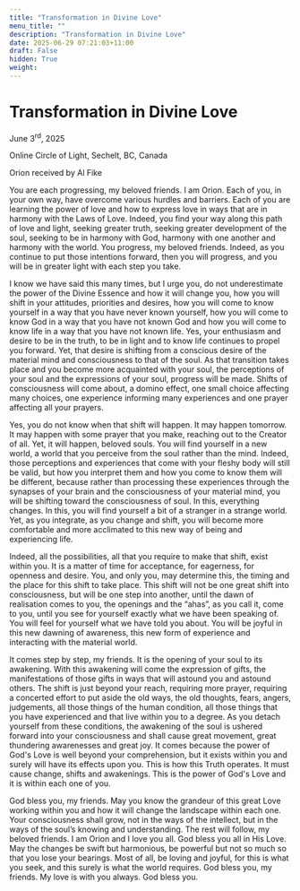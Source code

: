 ```yaml
---
title: "Transformation in Divine Love"
menu_title: ""
description: "Transformation in Divine Love"
date: 2025-06-29 07:21:03+11:00
draft: False
hidden: True
weight:
---
```

# Transformation in Divine Love

June 3<sup>rd</sup>, 2025

Online Circle of Light, Sechelt, BC, Canada

Orion received by Al Fike

You are each progressing, my beloved friends. I am Orion. Each of you, in your own way, have overcome various hurdles and barriers. Each of you are learning the power of love and how to express love in ways that are in harmony with the Laws of Love. Indeed, you find your way along this path of love and light, seeking greater truth, seeking greater development of the soul, seeking to be in harmony with God, harmony with one another and harmony with the world. You progress, my beloved friends. Indeed, as you continue to put those intentions forward, then you will progress, and you will be in greater light with each step you take.

I know we have said this many times, but I urge you, do not underestimate the power of the Divine Essence and how it will change you, how you will shift in your attitudes, priorities and desires, how you will come to know yourself in a way that you have never known yourself, how you will come to know God in a way that you have not known God and how you will come to know life in a way that you have not known life. Yes, your enthusiasm and desire to be in the truth, to be in light and to know life continues to propel you forward. Yet, that desire is shifting from a conscious desire of the material mind and consciousness to that of the soul. As that transition takes place and you become more acquainted with your soul, the perceptions of your soul and the expressions of your soul, progress will be made. Shifts of consciousness will come about, a domino effect, one small choice affecting many choices, one experience informing many experiences and one prayer affecting all your prayers.

Yes, you do not know when that shift will happen. It may happen tomorrow. It may happen with some prayer that you make, reaching out to the Creator of all. Yet, it will happen, beloved souls. You will find yourself in a new world, a world that you perceive from the soul rather than the mind. Indeed, those perceptions and experiences that come with your fleshy body will still be valid, but how you interpret them and how you come to know them will be different, because rather than processing these experiences through the synapses of your brain and the consciousness of your material mind, you will be shifting toward the consciousness of soul. In this, everything changes. In this, you will find yourself a bit of a stranger in a strange world. Yet, as you integrate, as you change and shift, you will become more comfortable and more acclimated to this new way of being and experiencing life.

Indeed, all the possibilities, all that you require to make that shift, exist within you. It is a matter of time for acceptance, for eagerness, for openness and desire. You, and only you, may determine this, the timing and the place for this shift to take place. This shift will not be one great shift into consciousness, but will be one step into another, until the dawn of realisation comes to you, the openings and the “ahas”, as you call it, come to you, until you see for yourself exactly what we have been speaking of. You will feel for yourself what we have told you about. You will be joyful in this new dawning of awareness, this new form of experience and interacting with the material world.

It comes step by step, my friends. It is the opening of your soul to its awakening. With this awakening will come the expression of gifts, the manifestations of those gifts in ways that will astound you and astound others. The shift is just beyond your reach, requiring more prayer, requiring a concerted effort to put aside the old ways, the old thoughts, fears, angers, judgements, all those things of the human condition, all those things that you have experienced and that live within you to a degree. As you detach yourself from these conditions, the awakening of the soul is ushered forward into your consciousness and shall cause great movement, great thundering awarenesses and great joy. It comes because the power of God's Love is well beyond your comprehension, but it exists within you and surely will have its effects upon you. This is how this Truth operates. It must cause change, shifts and awakenings. This is the power of God's Love and it is within each one of you.

God bless you, my friends. May you know the grandeur of this great Love working within you and how it will change the landscape within each one. Your consciousness shall grow, not in the ways of the intellect, but in the ways of the soul’s knowing and understanding. The rest will follow, my beloved friends. I am Orion and I love you all. God bless you all in His Love. May the changes be swift but harmonious, be powerful but not so much so that you lose your bearings. Most of all, be loving and joyful, for this is what you seek, and this surely is what the world requires. God bless you, my friends. My love is with you always. God bless you.
